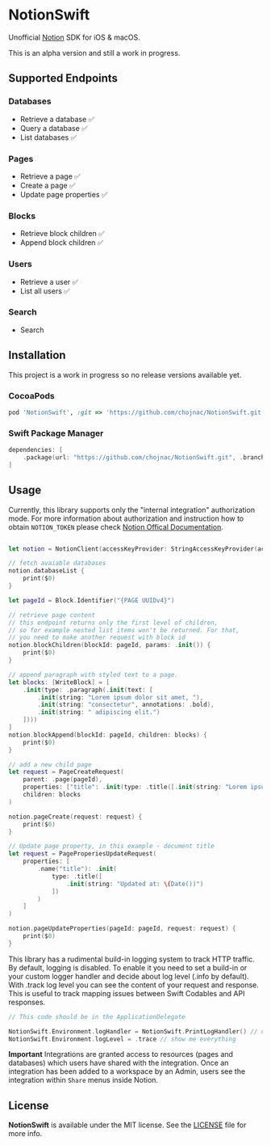 # NotionSwift

Unofficial [Notion](https://www.notion.so) SDK for iOS & macOS. 

This is an alpha version and still a work in progress.

## Supported Endpoints

### Databases
 * Retrieve a database ✅
 * Query a database ✅
 * List databases ✅
 
### Pages
* Retrieve a page ✅
* Create a page ✅
* Update page properties ✅

### Blocks 
* Retrieve block children ✅
* Append block children ✅

### Users
* Retrieve a user ✅
* List all users ✅

### Search 
* Search 


## Installation

This project is a work in progress so no release versions available yet.

### CocoaPods

```ruby
pod 'NotionSwift', :git => 'https://github.com/chojnac/NotionSwift.git', :branch => 'main'
```

### Swift Package Manager

```swift
dependencies: [
    .package(url: "https://github.com/chojnac/NotionSwift.git", .branch("main"))
]
```

## Usage

Currently, this library supports only the "internal integration" authorization mode. For more information about authorization and 
instruction how to obtain `NOTION_TOKEN` please check [Notion Offical Documentation](https://developers.notion.com/docs/authorization).

```swift

let notion = NotionClient(accessKeyProvider: StringAccessKeyProvider(accessKey: "{NOTION_TOKEN}"))

// fetch avaiable databases
notion.databaseList {
    print($0)
}

let pageId = Block.Identifier("{PAGE UUIDv4}")

// retrieve page content
// this endpoint returns only the first level of children, 
// so for example nested list items won't be returned. For that, 
// you need to make another request with block id
notion.blockChildren(blockId: pageId, params: .init()) {
    print($0)
}

// append paragraph with styled text to a page.
let blocks: [WriteBlock] = [
    .init(type: .paragraph(.init(text: [
        .init(string: "Lorem ipsum dolor sit amet, "),
        .init(string: "consectetur", annotations: .bold),
        .init(string: " adipiscing elit.")
    ])))
]
notion.blockAppend(blockId: pageId, children: blocks) {
    print($0)
}

// add a new child page
let request = PageCreateRequest(
    parent: .page(pageId), 
    properties: ["title": .init(type: .title([.init(string: "Lorem ipsum \(Date())")]))],
    children: blocks
)

notion.pageCreate(request: request) {
    print($0)
}

// Update page property, in this example - document title
let request = PageProperiesUpdateRequest(
    properties: [
        .name("title"): .init(
            type: .title([
                .init(string: "Updated at: \(Date())")
            ])
        )
    ]
)

notion.pageUpdateProperties(pageId: pageId, request: request) {
    print($0)
}
```

This library has a rudimental build-in logging system to track HTTP traffic. 
By default, logging is disabled. 
To enable it you need to set a build-in or your custom logger handler and decide about log level (.info by default). With .track log level you can see the content of your request and response. This is useful to track mapping issues between Swift Codables and API responses.

```swift
// This code should be in the ApplicationDelegate

NotionSwift.Environment.logHandler = NotionSwift.PrintLogHandler() // uses print command
NotionSwift.Environment.logLevel = .trace // show me everything

```

**Important**
Integrations are granted access to resources (pages and databases) which users have shared with the integration. Once an integration has been added to a workspace by an Admin, users see the integration within `Share` menus inside Notion.

## License

**NotionSwift** is available under the MIT license. See the [LICENSE](https://github.com/chojnac/NotionSwift/blob/master/LICENSE) file for more info.
